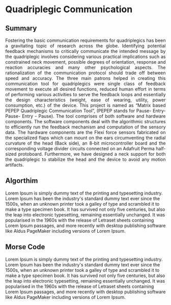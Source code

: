 # Quadriplegic Communication 

## Summary
<p style='text-align: justify;'> Fostering the basic communication requirements for quadriplegics has been a gravitating topic of research across the globe. Identifying potential feedback mechanisms to critically communicate the intended message by the quadriplegic involves considering various practical implications such as constrained neck movement, possible degrees of orientation, response and reaction accuracies and many other psychological aspects. The rationalization of the communication protocol should trade off between speed and accuracy. The three main patrons helped in creating this communication tool for quadriplegics were single class of feedback movement to execute all desired functions, reduced human effort in terms of performing various activities to serve the feedback loops and essentially the design characteristics (weight, ease of wearing, utility, power consumption, etc.) of the device. This project is named as “Matrix based PEPEP Quadriplegic Communication Tool”, (PEPEP stands for Pause- Entry- Pause- Entry - Pause). The tool comprises of both software and hardware components. The software components deal with the algorithmic structures to efficiently run the feedback mechanism and computation of the sensory data. The hardware components are the Flexi force sensors fabricated on the specialized flaps which can mount on the ears circumventing the radial curvature of the head (Back side), an 8-bit microcontroller board and the corresponding voltage divider circuits connected on an Adafruit Perma half-sized protoboard. Furthermore, we have designed a neck support for both the quadriplegic to stabilize the head and the device to avoid any motion artifacts.
</p>


## Algorthim
Lorem Ipsum is simply dummy text of the printing and typesetting industry. Lorem Ipsum has been the industry's standard dummy text ever since the 1500s, when an unknown printer took a galley of type and scrambled it to make a type specimen book. It has survived not only five centuries, but also the leap into electronic typesetting, remaining essentially unchanged. It was popularised in the 1960s with the release of Letraset sheets containing Lorem Ipsum passages, and more recently with desktop publishing software like Aldus PageMaker including versions of Lorem Ipsum.


## Morse Code
Lorem Ipsum is simply dummy text of the printing and typesetting industry. Lorem Ipsum has been the industry's standard dummy text ever since the 1500s, when an unknown printer took a galley of type and scrambled it to make a type specimen book. It has survived not only five centuries, but also the leap into electronic typesetting, remaining essentially unchanged. It was popularised in the 1960s with the release of Letraset sheets containing Lorem Ipsum passages, and more recently with desktop publishing software like Aldus PageMaker including versions of Lorem Ipsum.

